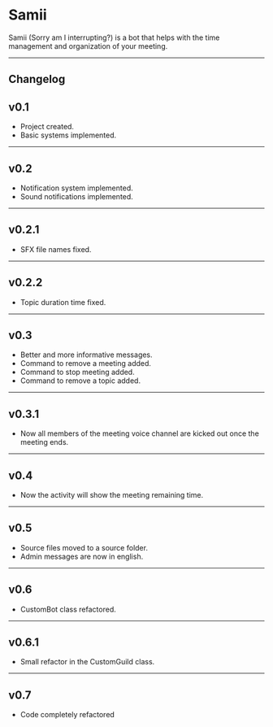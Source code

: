 # Samii

Samii (Sorry am I interrupting?) is a bot that helps with the time management and organization of your meeting.

---

## Changelog

## v0.1

* Project created.
* Basic systems implemented.

---

## v0.2

* Notification system implemented.
* Sound notifications implemented.

---

## v0.2.1

* SFX file names fixed.

---

## v0.2.2

* Topic duration time fixed.

---

## v0.3

* Better and more informative messages.
* Command to remove a meeting added.
* Command to stop meeting added.
* Command to remove a topic added.

---

## v0.3.1

* Now all members of the meeting voice channel are kicked out once the meeting ends.

---

## v0.4

* Now the activity will show the meeting remaining time.

---

## v0.5

* Source files moved to a source folder.
* Admin messages are now in english.

---

## v0.6

* CustomBot class refactored.

---

## v0.6.1

* Small refactor in the CustomGuild class.

---

## v0.7

* Code completely refactored
